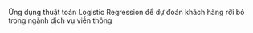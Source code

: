 Ứng dụng thuật toán Logistic Regression để dự đoán khách hàng rời bỏ trong ngành dịch vụ viễn thông
